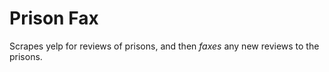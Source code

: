 Prison Fax
==========

Scrapes yelp for reviews of prisons, and then *faxes* any new reviews to the prisons.
